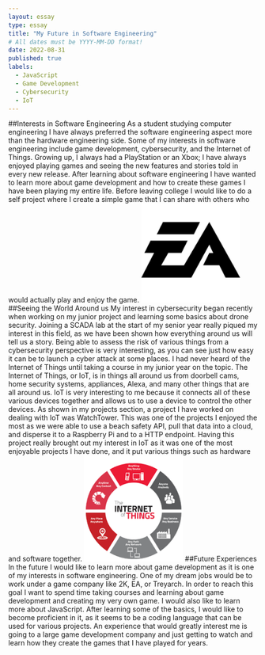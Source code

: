 ```yaml
---
layout: essay
type: essay
title: "My Future in Software Engineering"
# All dates must be YYYY-MM-DD format!
date: 2022-08-31
published: true
labels:
  - JavaScript
  - Game Development
  - Cybersecurity
  - IoT
---
```


##Interests in Software Engineering
As a student studying computer engineering I have always preferred the software engineering aspect more than the hardware engineering side. Some of my interests in software engineering include game development, cybersecurity, and the Internet of Things. Growing up, I always had a PlayStation or an Xbox; I have always enjoyed playing games and seeing the new features and stories told in every new release. After learning about software engineering I have wanted to learn more about game development and how to create these games I have been playing my entire life. Before leaving college I would like to do a self project where I create a simple game that I can share with others who would actually play and enjoy the game. 
<img width="200px" class="rounded float-start pe-4" src="../img/softwareEngineeringFuture/EA.png">
##Seeing the World Around us
My interest in cybersecurity began recently when working on my junior project and learning some basics about drone security. Joining a SCADA lab at the start of my senior year really piqued my interest in this field, as we have been shown how everything around us will tell us a story. Being able to assess the risk of various things from a cybersecurity perspective is very interesting, as you can see just how easy it can be to launch a cyber attack at some places.  I had never heard of the Internet of Things until taking a course in my junior year on the topic. The Internet of Things, or IoT, is in things all around us from doorbell cams, home security systems, appliances, Alexa, and many other things that are all around us. IoT is very interesting to me because it connects all of these various devices together and allows us to use a device to control the other devices. As shown in my projects section, a project I have worked on dealing with IoT was WatchTower. This was one of the projects I enjoyed the most as we were able to use a beach safety API, pull that data into a cloud, and disperse it to a Raspberry Pi and to a HTTP endpoint. Having this project really brought out my interest in IoT as it was one of the most enjoyable projects I have done, and it put various things such as hardware and software together.
<img width="200px" class="rounded float-start pe-4" src="../img/softwareEngineeringFuture/IoT.png">
##Future Experiences
In the future I would like to learn more about game development as it is one of my interests in software engineering. One of my dream jobs would be to work under a game company like 2K, EA, or Treyarch. In order to reach this goal I want to spend time taking courses and learning about game development and creating my very own game. I would also like to learn more about JavaScript. After learning some of the basics, I would like to become proficient in it, as it seems to be a coding language that can be used for various projects. An experience that would greatly interest me is going to a large game development company and just getting to watch and learn how they create the games that I have played for years.

